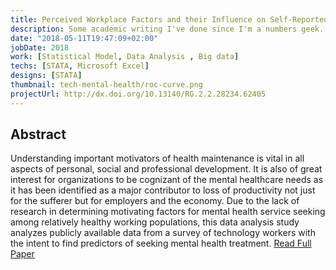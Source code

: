 ```yaml
---
title: Perceived Workplace Factors and their Influence on Self-Reported Mental Health Service Seeking Among Technology Workers
description: Some academic writing I've done since I'm a numbers geek.
date: "2018-05-11T19:47:09+02:00"
jobDate: 2018
work: [Statistical Model, Data Analysis , Big data]
techs: [STATA, Microsoft Excel]
designs: [STATA]
thumbnail: tech-mental-health/roc-curve.png
projectUrl: http://dx.doi.org/10.13140/RG.2.2.28234.62405
---
```


## Abstract

Understanding important motivators of health maintenance is vital in all aspects of personal, social and professional development. It is also of great interest for organizations to be cognizant of the mental healthcare needs as it has been identified as a major contributor to loss of productivity not just for the sufferer but for employers and the economy. Due to the lack of research in determining motivating factors for mental health service seeking among relatively healthy working populations, this data analysis study analyzes publicly available data from a survey of technology workers with the intent to find predictors of seeking mental health treatment. <a href="http://dx.doi.org/10.13140/RG.2.2.28234.62405" target="_blank">Read Full Paper</a>
